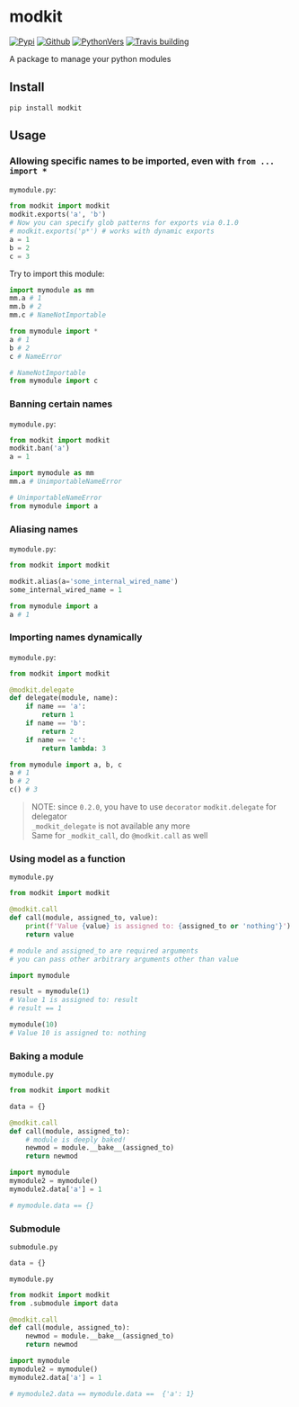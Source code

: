 # modkit

[![Pypi](https://img.shields.io/pypi/v/modkit?style=flat-square)](https://pypi.org/project/modkit/)
[![Github](https://img.shields.io/github/tag/pwwang/modkit?style=flat-square)](https://github.com/pwwang/modkit)
[![PythonVers](https://img.shields.io/pypi/pyversions/modkit?style=flat-square)](https://pypi.org/project/modkit/)
[![Travis building](https://img.shields.io/travis/pwwang/modkit?style=flat-square)](https://travis-ci.org/pwwang/modkit)

A package to manage your python modules

## Install
```shell
pip install modkit
```

## Usage

### Allowing specific names to be imported, even with `from ... import *`
`mymodule.py`:
```python
from modkit import modkit
modkit.exports('a', 'b')
# Now you can specify glob patterns for exports via 0.1.0
# modkit.exports('p*') # works with dynamic exports
a = 1
b = 2
c = 3
```

Try to import this module:
```python
import mymodule as mm
mm.a # 1
mm.b # 2
mm.c # NameNotImportable
```

```python
from mymodule import *
a # 1
b # 2
c # NameError

# NameNotImportable
from mymodule import c
```

### Banning certain names
`mymodule.py`:
```python
from modkit import modkit
modkit.ban('a')
a = 1
```

```python
import mymodule as mm
mm.a # UnimportableNameError

# UnimportableNameError
from mymodule import a
```

### Aliasing names
`mymodule.py`:
```python
from modkit import modkit

modkit.alias(a='some_internal_wired_name')
some_internal_wired_name = 1
```

```python
from mymodule import a
a # 1
```

### Importing names dynamically
`mymodule.py`:
```python
from modkit import modkit

@modkit.delegate
def delegate(module, name):
    if name == 'a':
        return 1
    if name == 'b':
        return 2
    if name == 'c':
        return lambda: 3

```

```python
from mymodule import a, b, c
a # 1
b # 2
c() # 3

```

> NOTE: since `0.2.0`, you have to use `decorator` `modkit.delegate` for delegator \
>       `_modkit_delegate` is not available any more \
>       Same for `_modkit_call`, do `@modkit.call` as well

### Using model as a function
`mymodule.py`
```python
from modkit import modkit

@modkit.call
def call(module, assigned_to, value):
    print(f'Value {value} is assigned to: {assigned_to or 'nothing'}')
    return value

# module and assigned_to are required arguments
# you can pass other arbitrary arguments other than value
```

```python
import mymodule

result = mymodule(1)
# Value 1 is assigned to: result
# result == 1

mymodule(10)
# Value 10 is assigned to: nothing
```

### Baking a module
`mymodule.py`
```python
from modkit import modkit

data = {}

@modkit.call
def call(module, assigned_to):
    # module is deeply baked!
    newmod = module.__bake__(assigned_to)
    return newmod
```

```python
import mymodule
mymodule2 = mymodule()
mymodule2.data['a'] = 1

# mymodule.data == {}
```

### Submodule
`submodule.py`
```python
data = {}
```

`mymodule.py`
```python
from modkit import modkit
from .submodule import data

@modkit.call
def call(module, assigned_to):
    newmod = module.__bake__(assigned_to)
    return newmod
```

```python
import mymodule
mymodule2 = mymodule()
mymodule2.data['a'] = 1

# mymodule2.data == mymodule.data ==  {'a': 1}
```
